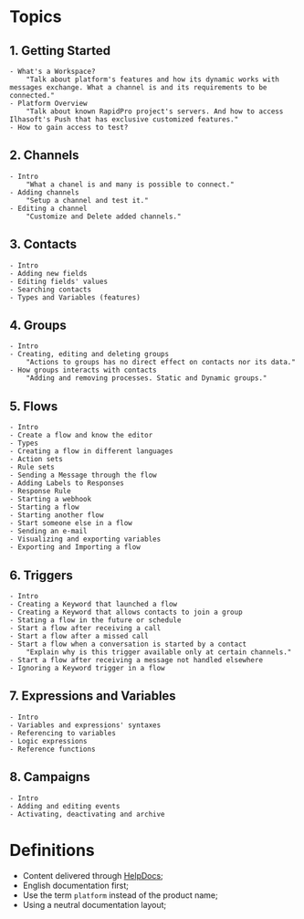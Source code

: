 # Topics

## 1. Getting Started

    - What's a Workspace?
        "Talk about platform's features and how its dynamic works with messages exchange. What a channel is and its requirements to be connected."
    - Platform Overview
        "Talk about known RapidPro project's servers. And how to access Ilhasoft's Push that has exclusive customized features."
    - How to gain access to test?

## 2. Channels

    - Intro
        "What a chanel is and many is possible to connect."
    - Adding channels
        "Setup a channel and test it."
    - Editing a channel
        "Customize and Delete added channels."

## 3. Contacts

    - Intro
    - Adding new fields
    - Editing fields' values
    - Searching contacts
    - Types and Variables (features)

## 4. Groups

    - Intro
    - Creating, editing and deleting groups
        "Actions to groups has no direct effect on contacts nor its data."
    - How groups interacts with contacts
        "Adding and removing processes. Static and Dynamic groups."

## 5. Flows

    - Intro
    - Create a flow and know the editor
    - Types
    - Creating a flow in different languages
    - Action sets
    - Rule sets
    - Sending a Message through the flow
    - Adding Labels to Responses
    - Response Rule
    - Starting a webhook
    - Starting a flow
    - Starting another flow
    - Start someone else in a flow
    - Sending an e-mail
    - Visualizing and exporting variables
    - Exporting and Importing a flow

## 6. Triggers

    - Intro
    - Creating a Keyword that launched a flow
    - Creating a Keyword that allows contacts to join a group
    - Stating a flow in the future or schedule
    - Start a flow after receiving a call
    - Start a flow after a missed call
    - Start a flow when a conversation is started by a contact
        "Explain why is this trigger available only at certain channels."
    - Start a flow after receiving a message not handled elsewhere
    - Ignoring a Keyword trigger in a flow

## 7. Expressions and Variables

    - Intro
    - Variables and expressions' syntaxes
    - Referencing to variables
    - Logic expressions
    - Reference functions

## 8. Campaigns

    - Intro
    - Adding and editing events
    - Activating, deactivating and archive

# Definitions

- Content delivered through [HelpDocs](http://helpdocs.io);
- English documentation first;
- Use the term `platform` instead of the product name;
- Using a neutral documentation layout;
